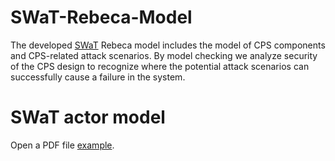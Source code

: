 # SWaT-Rebeca-Model
The developed  <a href="https://itrust.sutd.edu.sg/testbeds/secure-water-treatment-swat/">SWaT</a> Rebeca model includes the model of CPS components and CPS-related attack scenarios. By model checking we analyze security of the CPS design to recognize where the potential attack scenarios can successfully cause a failure in the system.

<body>
    <h1>SWaT actor model</h1>
    <p>Open a PDF file <a href="https://github.com/fereidoun-moradi/SWaT-Rebeca-Model/blob/master/SWaT_Actor_Model.pdf">example</a>.</p>
  </body>
